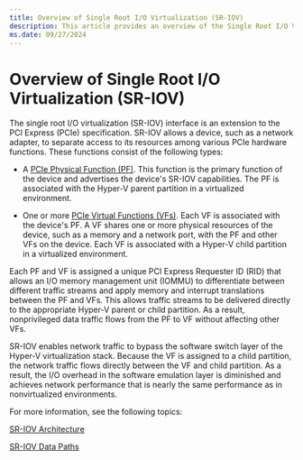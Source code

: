 ```yaml
---
title: Overview of Single Root I/O Virtualization (SR-IOV)
description: This article provides an overview of the Single Root I/O Virtualization (SR-IOV) interface, an extension to the PCI Express (PCIe) specification.
ms.date: 09/27/2024
---
```


# Overview of Single Root I/O Virtualization (SR-IOV)

The single root I/O virtualization (SR-IOV) interface is an extension to the PCI Express (PCIe) specification. SR-IOV allows a device, such as a network adapter, to separate access to its resources among various PCIe hardware functions. These functions consist of the following types:

* A [PCIe Physical Function (PF)](sr-iov-physical-function--pf-.md). This function is the primary function of the device and advertises the device's SR-IOV capabilities. The PF is associated with the Hyper-V parent partition in a virtualized environment.

* One or more [PCIe Virtual Functions (VFs)](sr-iov-virtual-functions--vfs-.md). Each VF is associated with the device's PF. A VF shares one or more physical resources of the device, such as a memory and a network port, with the PF and other VFs on the device. Each VF is associated with a Hyper-V child partition in a virtualized environment.

Each PF and VF is assigned a unique PCI Express Requester ID (RID) that allows an I/O memory management unit (IOMMU) to differentiate between different traffic streams and apply memory and interrupt translations between the PF and VFs. This allows traffic streams to be delivered directly to the appropriate Hyper-V parent or child partition. As a result, nonprivileged data traffic flows from the PF to VF without affecting other VFs.

SR-IOV enables network traffic to bypass the software switch layer of the Hyper-V virtualization stack. Because the VF is assigned to a child partition, the network traffic flows directly between the VF and child partition. As a result, the I/O overhead in the software emulation layer is diminished and achieves network performance that is nearly the same performance as in nonvirtualized environments.

For more information, see the following topics:

[SR-IOV Architecture](sr-iov-architecture.md)

[SR-IOV Data Paths](sr-iov-data-paths.md)
